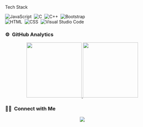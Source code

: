 <img src="https://komarev.com/ghpvc/?username=its16bit&style=flat-square&color=blue" alt=""/>

Tech Stack

![JavaScript](https://img.shields.io/badge/-JavaScript-05122A?style=flat&logo=javascript)&nbsp;
![C](https://img.shields.io/badge/-C-05122A?style=flat&logo=C&logoColor=A8B9CC)&nbsp;
![C++](https://img.shields.io/badge/-C++-05122A?style=flat&logo=C%2B%2B&logoColor=00599C)&nbsp;
![Bootstrap](https://img.shields.io/badge/-Bootstrap-05122A?style=flat&logo=bootstrap&logoColor=563D7C)\
![HTML](https://img.shields.io/badge/-HTML-05122A?style=flat&logo=HTML5)&nbsp;
![CSS](https://img.shields.io/badge/-CSS-05122A?style=flat&logo=CSS3&logoColor=1572B6)&nbsp;
![Visual Studio Code](https://img.shields.io/badge/-Visual%20Studio%20Code-05122A?style=flat&logo=visual-studio-code&logoColor=007ACC)&nbsp;

### ⚙️ &nbsp;GitHub Analytics

<p align="center">
<a href="https://github.com/its16bit">
  <img height="180em" src="https://github-readme-stats-eight-theta.vercel.app/api?username=its16bit&show_icons=true&theme=algolia&include_all_commits=true&count_private=true"/>
  <img height="180em" src="https://github-readme-stats-eight-theta.vercel.app/api/top-langs/?username=AVS1508&layout=compact&langs_count=8&theme=algolia"/>
</a>
</p>

### 🤝🏻 &nbsp;Connect with Me

<p align="center">
<a href="mailto:its.16bit@gmail.com"><img src="https://img.shields.io/badge/-its.16bit@gmail.com-D14836?style=flat&logo=Gmail&logoColor=white"/></a>
<a href="https://instagram.com/its_16bit><img src="https://img.shields.io/badge/-@its_16bit-E4405F?style=flat&logo=Instagram&logoColor=white"/></a>
</p>
